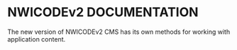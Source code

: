# NWICODEv2 DOCUMENTATION
The new version of NWICODEv2 CMS has its own methods for working with application content.
